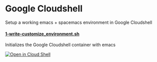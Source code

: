#  Google Cloudshell

Setup a working emacs + spacemacs environment in Google Cloudshell

#### [1-write-customize_environment.sh](./1-write-customize_environment.sh)
Initializes the Google Cloudshell container with emacs

[![Open in Cloud Shell](https://gstatic.com/cloudssh/images/open-btn.png)](https://console.cloud.google.com/cloudshell/open?git_repo=https://github.com/cncf/apisnoop&tutorial=org/google-cloudshell/README.md)
